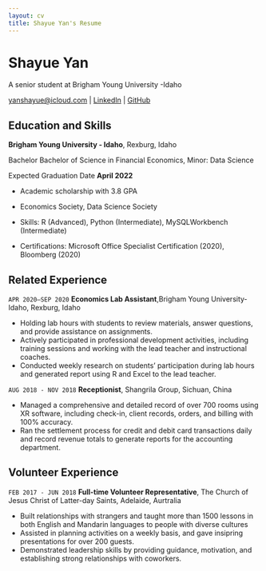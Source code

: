 ```yaml
---
layout: cv
title: Shayue Yan's Resume
---
```

# Shayue Yan
A senior student at Brigham Young University -Idaho

<div id="webaddress">
<a href="yanshayue@icloud.com">yanshayue@icloud.com</a>
| <a href="https://www.linkedin.com/in/shayue-yan-4aaa2a1a0/">LinkedIn</a>
| <a href="https://github.com/byuids-resumes">GitHub</a>
</div>

<!-- https://www.monique.tech/the-art-of-markdown -->

## Education and Skills

__Brigham Young University - Idaho__, Rexburg, Idaho

Bachelor Bachelor of Science in Financial Economics, Minor: Data Science

Expected Graduation Date **April 2022**

- Academic scholarship with 3.8 GPA

- Economics Society, Data Science Society
- Skills: R (Advanced), Python (Intermediate), MySQLWorkbench (Intermediate)
- Certifications: Microsoft Office Specialist Certification (2020), Bloomberg (2020) 





## Related Experience



`APR 2020—SEP 2020`
__Economics Lab Assistant__,Brigham Young University-Idaho, Rexburg, Idaho

- Holding lab hours with students to review materials, answer questions, and provide assistance on assignments.
- Actively participated in professional development activities, including training sessions and working with the lead teacher and instructional coaches.
- Conducted weekly research on students’ participation during lab hours and generated report using R and Excel to the lead teacher. 

`AUG 2018 - NOV 2018`
__Receptionist__, Shangrila Group, Sichuan, China
- Managed a comprehensive and detailed record of over 700 rooms using XR software, including check-in, client records, orders, and billing with 100% accuracy.
-	Ran the settlement process for credit and debit card transactions daily and record revenue totals to generate reports for the accounting department. 







## Volunteer Experience

`FEB 2017 - JUN 2018`
__Full-time Volunteer Representative__, The Church of Jesus Christ of Latter-day Saints, Adelaide, Aurtralia
- Built relationships with strangers and taught more than 1500 lessons in both English and Mandarin languages to people with diverse cultures
- Assisted in planning activities on a weekly basis, and gave insipring presentations for over 200 guests. 
- Demonstrated leadership skills by providing guidance, motivation, and establishing strong relationships with coworkers.






<!-- ### Footer

Last updated: May 2013 -->


